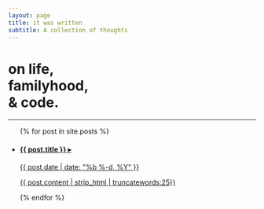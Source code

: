 ```yaml
---
layout: page
title: it was written
subtitle: A collection of thoughts
---
```

<h1 class="home--subtitle text--bold">on life,<br>familyhood,<br>& code.</h1>
<hr class="divider--gray">


<ul class="post-list">
    {% for post in site.posts %}
        <a class="post-link" href="{{ post.url | prepend: site.baseurl }}">
            <li class="post-list-item">
                <h4 class="post-title">
                <span class="post-link">{{ post.title }} ▸</span>
                </h4>
                <p class="post-meta">{{ post.date | date: "%b %-d, %Y" }}</p>
                <p class="post-preview">{{ post.content | strip_html | truncatewords:25}}</p>
            </li>
        </a>
    {% endfor %}
</ul>
